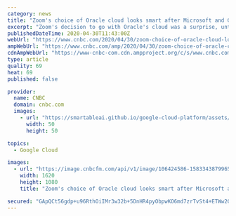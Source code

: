 ```yaml
---
category: news
title: "Zoom's choice of Oracle cloud looks smart after Microsoft and Google's aggressive moves in video"
excerpt: "Zoom's decision to go with Oracle's cloud was a surprise, until Google announced that it was giving away a competitive product and Microsoft showed huge growth in Teams"
publishedDateTime: 2020-04-30T11:43:00Z
webUrl: "https://www.cnbc.com/2020/04/30/zoom-choice-of-oracle-cloud-logical-after-news-from-microsoft-google.html"
ampWebUrl: "https://www.cnbc.com/amp/2020/04/30/zoom-choice-of-oracle-cloud-logical-after-news-from-microsoft-google.html"
cdnAmpWebUrl: "https://www-cnbc-com.cdn.ampproject.org/c/s/www.cnbc.com/amp/2020/04/30/zoom-choice-of-oracle-cloud-logical-after-news-from-microsoft-google.html"
type: article
quality: 69
heat: 69
published: false

provider:
  name: CNBC
  domain: cnbc.com
  images:
    - url: "https://smartableai.github.io/google-cloud-platform/assets/images/organizations/cnbc.com-50x50.jpg"
      width: 50
      height: 50

topics:
  - Google Cloud

images:
  - url: "https://image.cnbcfm.com/api/v1/image/106424586-1583343879965sg-ericyuan020320-03.jpg?v=1583343910"
    width: 1620
    height: 1080
    title: "Zoom's choice of Oracle cloud looks smart after Microsoft and Google's aggressive moves in video"

secured: "GApQCt56gdp+u96RthOiIMr3w32b+5DnHR4pyObpwKO6md7zrTvSt4+ETWw20z+DHuJkoTGwbhsj2rv2IqerqDgg9Y4w4w5cDtuI0wWcdeq8SC97JCPUiY7vzqzGDAiydvwFGJLakyNPIMOgMvbdImjc4jdHvalP+kJraJPIKBDwsSHkixBLTEC/SwgQ2IdbNcaY7W7GQ3J+ohhohX4DFtVjjEH2wY40Yr7DomflqDDF9rvxBSTzOIi6xvC5fsHAKNEff+Pox65sI81EhrqtEZSEdIVTq4tB6lYhuGjFeYNh1XgmTm7pSsx0e8k3i+GJ;WCnAzk0ZV73WduZf0qLDBQ=="
---
```



